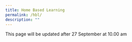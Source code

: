 ```yaml
---
title: Home Based Learning
permalink: /hbl/
description: ""
---
```

This page will be updated after 27 September at 10.00 am
